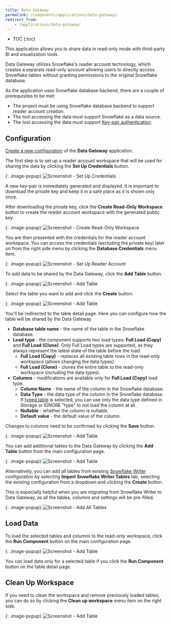 ```yaml
---
title: Data Gateway
permalink: /components/applications/data-gateway/
redirect_from:
    - /applications/data-gateway/
---
```


* TOC
{:toc}

This application allows you to share data in read-only mode with third-party BI and visualization tools.

Data Gateway utilizes Snowflake's reader account technology, which creates a separate read-only account allowing users to directly access Snowflake tables without granting permissions to the original Snowflake database.

As the application uses Snowflake database backend, there are a couple of prerequisites to be met:

- The project must be using Snowflake database backend to support reader account creation.
- The tool accessing the data must support Snowflake as a data source.
- The tool accessing the data must support [Key-pair authentication](https://docs.snowflake.com/en/user-guide/key-pair-auth).

## Configuration

[Create a new configuration](/components/#creating-component-configuration) of the **Data Gateway** application.

The first step is to set up a reader account workspace that will be used for sharing the data by clicking the **Set Up Credentials** button.

{: .image-popup}
![Screenshot - Set Up Credentials](/components/applications/data-gateway/data-gateway-1.png)

A new key-pair is immediately generated and displayed. It is important to download the private key and keep it in a safe place as it is shown only once.

After downloading the private key, click the **Create Read-Only Workspace** button to create the reader account workspace with the generated public key.

{: .image-popup}
![Screenshot - Create Read-Only Workspace](/components/applications/data-gateway/data-gateway-2.png)

You are then presented with the credentials for the reader account workspace. You can access the credentials (excluding the private key) later on from the right side menu by clicking the **Database Credentials** menu item.

{: .image-popup}
![Screenshot - Set Up Reader Account](/components/applications/data-gateway/data-gateway-3.png)

To add data to be shared by the Data Gateway, click the **Add Table** button.

{: .image-popup}
![Screenshot - Add Table](/components/applications/data-gateway/data-gateway-4.png)

Select the table you want to add and click the **Create** button.

{: .image-popup}
![Screenshot - Add Table](/components/applications/data-gateway/data-gateway-5.png)

You'll be redirected to the table detail page. Here you can configure how the table will be shared by the Data Gateway.

- **Database table name** - the name of the table in the Snowflake database.
- **Load type** - the component supports two load types: **Full Load (Copy)** and **Full Load (Clone)**. Only Full Load types are supported, as they always represent the latest state of the table before the load.
  - **Full Load (Copy)** - replaces all existing table rows in the read-only workspace (allows changing the data types).
  - **Full Load (Clone)** - clones the entire table to the read-only workspace (including the data types).
- **Columns** - modifications are available only for **Full Load (Copy)** load type.
    - **Column Name** - the name of the column in the Snowflake database.
    - **Data Type** - the data type of the column in the Snowflake database. If [typed table](/storage/tables/data-types/) is selected, you can use only the data type defined in Storage or IGNORE "type" to not load the column at all.
    - **Nullable** - whether the column is nullable.
    - **Default value** - the default value of the column.

Changes to columns need to be confirmed by clicking the **Save** button.

{: .image-popup}
![Screenshot - Add Table](/components/applications/data-gateway/data-gateway-6.png)

You can add additional tables to the Data Gateway by clicking the **Add Table** button from the main configuration page.

{: .image-popup}
![Screenshot - Add Table](/components/applications/data-gateway/data-gateway-7.png)

Alternatively, you can add all tables from existing [Snowflake Writer](/components/writers/database/snowflake/) configuration by selecting **Import Snowflake Writer Tables** tab, selecting the existing configuration from a dropdown and clicking the **Create** button.

This is especially helpful when you are migrating from Snowflake Writer to Data Gateway, as all the tables, columns and settings will be pre-filled.

{: .image-popup}
![Screenshot - Add All Tables](/components/applications/data-gateway/data-gateway-8.png)

## Load Data

To load the selected tables and columns to the read-only workspace, click the **Run Component** button on the main configuration page.

{: .image-popup}
![Screenshot - Add Table](/components/applications/data-gateway/data-gateway-9.png)

You can load data only for a selected table if you click the **Run Component** button on the table detail page.

## Clean Up Workspace

If you need to clean the workspace and remove previously loaded tables, you can do so by clicking the **Clean up workspace** menu item on the right side.

{: .image-popup}
![Screenshot - Add Table](/components/applications/data-gateway/data-gateway-10.png)
